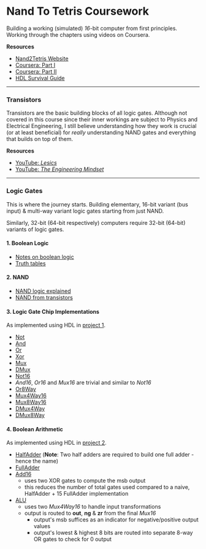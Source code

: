 # Nand To Tetris Coursework
Building a working (simulated) *16*-bit computer from first principles. Working through the chapters using videos on Coursera.

**Resources**
* [Nand2Tetris Website](https://www.nand2tetris.org/)
* [Coursera: Part I](https://www.coursera.org/learn/build-a-computer)
* [Coursera: Part II](https://www.coursera.org/learn/nand2tetris2)
* [HDL Survival Guide](https://www.nand2tetris.org/hdl-survival-guide)

---

### Transistors
Transistors are the basic building blocks of all logic gates. Although not covered in this course since their inner workings are subject to Physics and Electrical Engineering, I still believe understanding how they work is crucial (or at least beneficial) for *really* understanding NAND gates and everything that builds on top of them.

**Resources**
* [YouTube: *Lesics*](https://www.youtube.com/watch?v=7ukDKVHnac4&ab_channel=Lesics)
* [YouTube: *The Engineering Mindset*](https://www.youtube.com/watch?v=J4oO7PT_nzQ&ab_channel=TheEngineeringMindset)

---

### Logic Gates
This is where the journey starts. Building elementary, 16-bit variant (bus input) & multi-way variant logic gates starting from just NAND.

Similarly, 32-bit (64-bit respectively) computers require 32-bit (64-bit) variants of logic gates.

#### 1. Boolean Logic
* [Notes on boolean logic](bool_notes.md)
* [Truth tables](https://en.wikipedia.org/wiki/Truth_table#Binary_operations)

#### 2. NAND
* [NAND logic explained](https://www.electronics-tutorials.ws/boolean/bool_4.html)
* [NAND from transistors](https://mathcenter.oxford.emory.edu/site/cs170/nandFromTransistors/)

#### 3. Logic Gate Chip Implementations
As implemented using HDL in [project 1](projects/01/).

* [Not](diagrams/not.png)
* [And](diagrams/and.png)
* [Or](diagrams/or.png)
* [Xor](diagrams/xor.png)
* [Mux](diagrams/mux.png)
* [DMux](diagrams/dmux.png)
* [Not16](diagrams/not16.png)
* *And16*, *Or16* and *Mux16* are trivial and similar to *Not16*
* [Or8Way](diagrams/or8way.png)
* [Mux4Way16](diagrams/mux4way16.png)
* [Mux8Way16](diagrams/mux8way16.png)
* [DMux4Way](diagrams/dmux4way.png)
* [DMux8Way](diagrams/dmux8way.png)

#### 4. Boolean Arithmetic
As implemented using HDL in [project 2](projects/02/).

* [HalfAdder](diagrams/halfadder.png) (**Note**: Two half adders are required to build one full adder - hence the name)
* [FullAdder](diagrams/fulladder.png)
* [Add16](diagrams/add16.png)
    * uses two XOR gates to compute the msb output
    * this reduces the number of total gates used compared to a naive, HalfAdder + 15 FullAdder implementation
* [ALU](diagrams/alu.png)
    * uses two *Mux4Way16* to handle input transformations
    * output is routed to **out**, **ng** & **zr** from the final *Mux16*
        * output's msb suffices as an indicator for negative/positive output values
        * output's lowest & highest 8 bits are routed into separate 8-way OR gates to check for 0 output

<!--
---

### Beyond Simulation (FPGAs)
When it comes to building the Hack computer from real hardware, there are two options:

* Using actual logic gates
* Using Field Programmable Gate Arrays (FPGAs)

FPGAs can be programmed to mimic *any* chip one can think of (within the borders of the actual limitations by the FPGA itself) using reprogrammable cores (CLT?).

**Notes**
* FPGAs **cannot** process *analog* signals - limited to *digital* domain
* many, many CLT which are programmable and can mimic *any* logic gate
    * using Look-Up Tables (LUTs) - think: [Truth tables](https://en.wikipedia.org/wiki/Truth_table#Binary_operations)
* programmable using a HDL such as Verilog or VHDL

**Resources**
* [YouTube: *EEVblog*](https://www.youtube.com/watch?v=gUsHwi4M4xE&ab_channel=EEVblog)
* [YouTube: *Charles Clayton*](https://www.youtube.com/watch?v=iHg0mmIg0UU&ab_channel=CharlesClayton)
* [From the Transistor to the Web Browser (geohot)](https://github.com/geohot/fromthetransistor)

-->